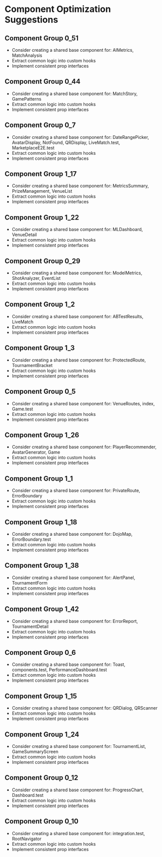 # Component Optimization Suggestions

## Component Group 0_51

- Consider creating a shared base component for: AIMetrics, MatchAnalysis
- Extract common logic into custom hooks
- Implement consistent prop interfaces

## Component Group 0_44

- Consider creating a shared base component for: MatchStory, GamePatterns
- Extract common logic into custom hooks
- Implement consistent prop interfaces

## Component Group 0_7

- Consider creating a shared base component for: DateRangePicker, AvatarDisplay, NotFound, QRDisplay, LiveMatch.test, MarketplaceE2E.test
- Extract common logic into custom hooks
- Implement consistent prop interfaces

## Component Group 1_17

- Consider creating a shared base component for: MetricsSummary, PrizeManagement, VenueList
- Extract common logic into custom hooks
- Implement consistent prop interfaces

## Component Group 1_22

- Consider creating a shared base component for: MLDashboard, VenueDetail
- Extract common logic into custom hooks
- Implement consistent prop interfaces

## Component Group 0_29

- Consider creating a shared base component for: ModelMetrics, ShotAnalyzer, EventList
- Extract common logic into custom hooks
- Implement consistent prop interfaces

## Component Group 1_2

- Consider creating a shared base component for: ABTestResults, LiveMatch
- Extract common logic into custom hooks
- Implement consistent prop interfaces

## Component Group 1_3

- Consider creating a shared base component for: ProtectedRoute, TournamentBracket
- Extract common logic into custom hooks
- Implement consistent prop interfaces

## Component Group 0_5

- Consider creating a shared base component for: VenueRoutes, index, Game.test
- Extract common logic into custom hooks
- Implement consistent prop interfaces

## Component Group 1_26

- Consider creating a shared base component for: PlayerRecommender, AvatarGenerator, Game
- Extract common logic into custom hooks
- Implement consistent prop interfaces

## Component Group 1_1

- Consider creating a shared base component for: PrivateRoute, ErrorBoundary
- Extract common logic into custom hooks
- Implement consistent prop interfaces

## Component Group 1_18

- Consider creating a shared base component for: DojoMap, ErrorBoundary.test
- Extract common logic into custom hooks
- Implement consistent prop interfaces

## Component Group 1_38

- Consider creating a shared base component for: AlertPanel, TournamentForm
- Extract common logic into custom hooks
- Implement consistent prop interfaces

## Component Group 1_42

- Consider creating a shared base component for: ErrorReport, TournamentDetail
- Extract common logic into custom hooks
- Implement consistent prop interfaces

## Component Group 0_6

- Consider creating a shared base component for: Toast, components.test, PerformanceDashboard.test
- Extract common logic into custom hooks
- Implement consistent prop interfaces

## Component Group 1_15

- Consider creating a shared base component for: QRDialog, QRScanner
- Extract common logic into custom hooks
- Implement consistent prop interfaces

## Component Group 1_24

- Consider creating a shared base component for: TournamentList, GameSummaryScreen
- Extract common logic into custom hooks
- Implement consistent prop interfaces

## Component Group 0_12

- Consider creating a shared base component for: ProgressChart, Dashboard.test
- Extract common logic into custom hooks
- Implement consistent prop interfaces

## Component Group 0_10

- Consider creating a shared base component for: integration.test, RootNavigator
- Extract common logic into custom hooks
- Implement consistent prop interfaces
